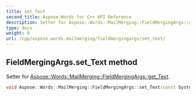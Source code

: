 ```yaml
---
title: set_Text
second_title: Aspose.Words for C++ API Reference
description: Setter for Aspose::Words::MailMerging::FieldMergingArgs::get_Text. 
type: docs
weight: 0
url: /cpp/aspose.words.mailmerging/fieldmergingargs/set_text/
---
```

## FieldMergingArgs.set_Text method


Setter for [Aspose::Words::MailMerging::FieldMergingArgs::get_Text](../get_text/).

```cpp
void Aspose::Words::MailMerging::FieldMergingArgs::set_Text(const System::String &value)
```

